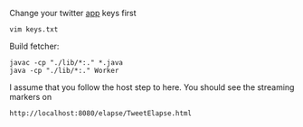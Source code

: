 Change your twitter [app](https://apps.twitter.com/) keys first
    
    vim keys.txt
  
Build fetcher:

    javac -cp "./lib/*:." *.java
    java -cp "./lib/*:." Worker

I assume that you follow the host step to here. You should see the streaming markers on 
    
    http://localhost:8080/elapse/TweetElapse.html
